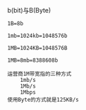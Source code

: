 b(bit)与B(Byte)

```
1B=8b

1mb=1024kb=1048576b

1MB=1024KB=1048576B

1MB=8mb=8388608b

运营商1M带宽指的三种方式
	1mb/s
	1Mb/s
	1Mbps
使用Byte的方式就是125KB/s
```

